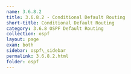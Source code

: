 ```yaml
---
name: 3.6.8.2
title: 3.6.8.2 - Conditional Default Routing
short-title: Conditional Default Routing
category: 3.6.8 OSPF Default Routing
collection: ospf
layout: page
exam: both
sidebar: ospf\_sidebar
permalink: 3.6.8.2.html
folder: ospf
---
```


